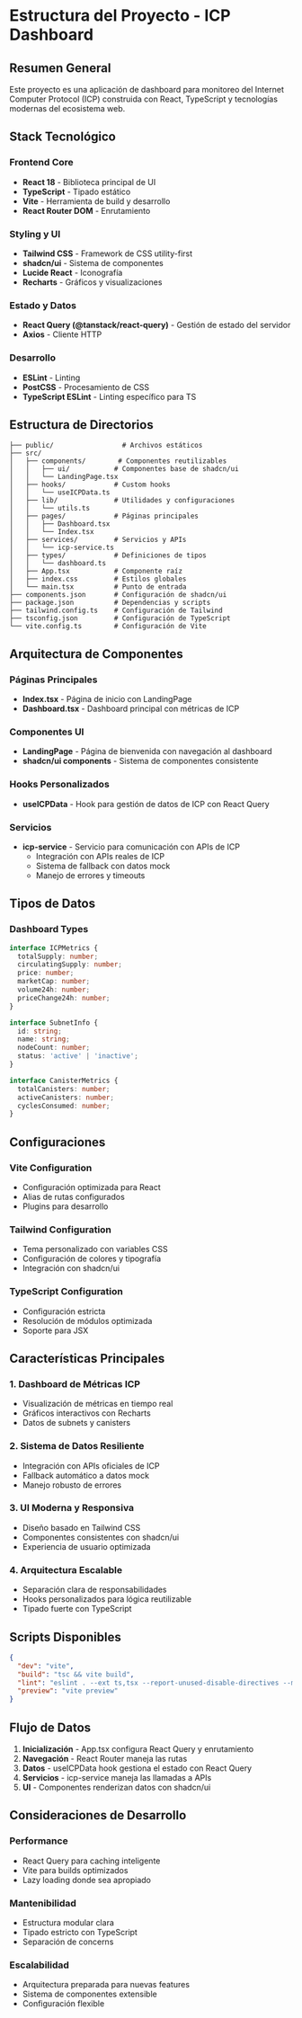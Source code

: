 # Estructura del Proyecto - ICP Dashboard

## Resumen General

Este proyecto es una aplicación de dashboard para monitoreo del Internet Computer Protocol (ICP) construida con React, TypeScript y tecnologías modernas del ecosistema web.

## Stack Tecnológico

### Frontend Core
- **React 18** - Biblioteca principal de UI
- **TypeScript** - Tipado estático
- **Vite** - Herramienta de build y desarrollo
- **React Router DOM** - Enrutamiento

### Styling y UI
- **Tailwind CSS** - Framework de CSS utility-first
- **shadcn/ui** - Sistema de componentes
- **Lucide React** - Iconografía
- **Recharts** - Gráficos y visualizaciones

### Estado y Datos
- **React Query (@tanstack/react-query)** - Gestión de estado del servidor
- **Axios** - Cliente HTTP

### Desarrollo
- **ESLint** - Linting
- **PostCSS** - Procesamiento de CSS
- **TypeScript ESLint** - Linting específico para TS

## Estructura de Directorios

```
├── public/                 # Archivos estáticos
├── src/
│   ├── components/        # Componentes reutilizables
│   │   ├── ui/           # Componentes base de shadcn/ui
│   │   └── LandingPage.tsx
│   ├── hooks/            # Custom hooks
│   │   └── useICPData.ts
│   ├── lib/              # Utilidades y configuraciones
│   │   └── utils.ts
│   ├── pages/            # Páginas principales
│   │   ├── Dashboard.tsx
│   │   └── Index.tsx
│   ├── services/         # Servicios y APIs
│   │   └── icp-service.ts
│   ├── types/            # Definiciones de tipos
│   │   └── dashboard.ts
│   ├── App.tsx           # Componente raíz
│   ├── index.css         # Estilos globales
│   └── main.tsx          # Punto de entrada
├── components.json       # Configuración de shadcn/ui
├── package.json          # Dependencias y scripts
├── tailwind.config.ts    # Configuración de Tailwind
├── tsconfig.json         # Configuración de TypeScript
└── vite.config.ts        # Configuración de Vite
```

## Arquitectura de Componentes

### Páginas Principales
- **Index.tsx** - Página de inicio con LandingPage
- **Dashboard.tsx** - Dashboard principal con métricas de ICP

### Componentes UI
- **LandingPage** - Página de bienvenida con navegación al dashboard
- **shadcn/ui components** - Sistema de componentes consistente

### Hooks Personalizados
- **useICPData** - Hook para gestión de datos de ICP con React Query

### Servicios
- **icp-service** - Servicio para comunicación con APIs de ICP
  - Integración con APIs reales de ICP
  - Sistema de fallback con datos mock
  - Manejo de errores y timeouts

## Tipos de Datos

### Dashboard Types
```typescript
interface ICPMetrics {
  totalSupply: number;
  circulatingSupply: number;
  price: number;
  marketCap: number;
  volume24h: number;
  priceChange24h: number;
}

interface SubnetInfo {
  id: string;
  name: string;
  nodeCount: number;
  status: 'active' | 'inactive';
}

interface CanisterMetrics {
  totalCanisters: number;
  activeCanisters: number;
  cyclesConsumed: number;
}
```

## Configuraciones

### Vite Configuration
- Configuración optimizada para React
- Alias de rutas configurados
- Plugins para desarrollo

### Tailwind Configuration
- Tema personalizado con variables CSS
- Configuración de colores y tipografía
- Integración con shadcn/ui

### TypeScript Configuration
- Configuración estricta
- Resolución de módulos optimizada
- Soporte para JSX

## Características Principales

### 1. Dashboard de Métricas ICP
- Visualización de métricas en tiempo real
- Gráficos interactivos con Recharts
- Datos de subnets y canisters

### 2. Sistema de Datos Resiliente
- Integración con APIs oficiales de ICP
- Fallback automático a datos mock
- Manejo robusto de errores

### 3. UI Moderna y Responsiva
- Diseño basado en Tailwind CSS
- Componentes consistentes con shadcn/ui
- Experiencia de usuario optimizada

### 4. Arquitectura Escalable
- Separación clara de responsabilidades
- Hooks personalizados para lógica reutilizable
- Tipado fuerte con TypeScript

## Scripts Disponibles

```json
{
  "dev": "vite",
  "build": "tsc && vite build",
  "lint": "eslint . --ext ts,tsx --report-unused-disable-directives --max-warnings 0",
  "preview": "vite preview"
}
```

## Flujo de Datos

1. **Inicialización** - App.tsx configura React Query y enrutamiento
2. **Navegación** - React Router maneja las rutas
3. **Datos** - useICPData hook gestiona el estado con React Query
4. **Servicios** - icp-service maneja las llamadas a APIs
5. **UI** - Componentes renderizan datos con shadcn/ui

## Consideraciones de Desarrollo

### Performance
- React Query para caching inteligente
- Vite para builds optimizados
- Lazy loading donde sea apropiado

### Mantenibilidad
- Estructura modular clara
- Tipado estricto con TypeScript
- Separación de concerns

### Escalabilidad
- Arquitectura preparada para nuevas features
- Sistema de componentes extensible
- Configuración flexible